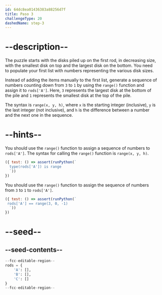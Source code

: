 ```yaml
---
id: 64dc8ea01436383a88256d7f
title: Paso 3
challengeType: 20
dashedName: step-3
---
```


# --description--

The puzzle starts with the disks piled up on the first rod, in decreasing size, with the smallest disk on top and the largest disk on the bottom. You need to populate your first list with numbers representing the various disk sizes.

Instead of adding the items manually to the first list, generate a sequence of numbers counting down from `3` to `1` by using the `range()` function and assign it to `rods['A']`. Here, `3` represents the largest disk at the bottom of the pile and `1` represents the smallest disk at the top of the pile.

The syntax is `range(x, y, h)`, where `x` is the starting integer (inclusive), `y` is the last integer (not inclusive), and `h` is the difference between a number and the next one in the sequence.

# --hints--

You should use the `range()` function to assign a sequence of numbers to `rods['A']`. The syntax for calling the `range()` function is `range(x, y, h)`.

```js
({ test: () => assert(runPython(`
  type(rods['A']) is range
  `))
})
```

You should use the `range()` function to assign the sequence of numbers from `3` to `1` to `rods['A']`.

```js
({ test: () => assert(runPython(`
 rods['A'] == range(3, 0, -1)
  `))
})
```

# --seed--

## --seed-contents--

```py
--fcc-editable-region--
rods = {
    'A': [],
    'B': [],
    'C': []
}
--fcc-editable-region--
```
